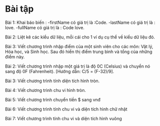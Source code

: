 # Bài tập

Bài 1: Khai báo biến :
-firstName có giá trị là :Code.
-lastName có giá trị là : love.
-fullName có giá trị là : Code love.

Bài 2: Liệt kê các kiểu dữ liệu, mỗi cái cho 1 ví dụ cụ thể về kiểu dữ liệu đó.

Bài 3: Viết chương trình nhập điểm của một sinh viên cho các môn: Vật lý, Hóa học, và Sinh học. Sau đó hiển thị điểm trung bình và tổng của những điểm này.

Bài 2: Viết chương trình nhập một giá trị là độ 0C (Celsius) và chuyển nó sang độ 0F (Fahrenheit). [Hướng dẫn: C/5 = (F-32)/9].

Bài 3: Viết chương trình tính diện tích hình tròn.

Bài 4: Viết chương trình chu vi hình tròn.

Bài 5: Viết chương trình chuyển tiền $ sang vnđ

Bài 6: Viết chương trình tính chu vi và diện tích hình chữ nhật

Bài 7: Viết chương trình tính chu vi và diện tích hình vuông


